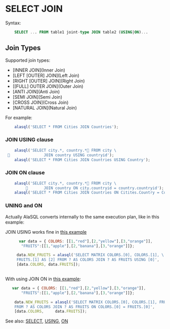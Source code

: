 # SELECT JOIN

Syntax:
```sql
    SELECT ... FROM table1 joint-type JOIN table2 (USING|ON)...
```

## Join Types
Supported join types:
* [INNER JOIN](Inner Join)
* [LEFT [OUTER] JOIN](Left Join)
* [RIGHT [OUTER] JOIN](Right Join)
* [[FULL] OUTER JOIN](Outer Join)
* [ANTI JOIN](Anti Join)
* [SEMI JOIN](Semi Join)
* [CROSS JOIN](Cross Join)
* [NATURAL JOIN](Natural Join)

For example:
```js
    alasql('SELECT * FROM Cities JOIN Countries');
```

### JOIN USING clause
```js
    alasql('SELECT city.*, country.* FROM city \
                JOIN country USING countryid');
    alasql('SELECT * FROM Cities JOIN Countries USING Country');
```

### JOIN ON clause
```js
    alasql('SELECT city.*, country.* FROM city \
                JOIN country ON city.countryid = country.countryid');
    alasql('SELECT * FROM Cities JOIN Countries ON Citites.Country = Countries.Country');
```

### UNING and ON

Actually AlaSQL converts internally to the same execution plan, like in this example:

JOIN USING works fine in [this example](http://jsfiddle.net/agershun/na64p95k/1/)
```js
      var data = { COLORS: [[1,"red"],[2,"yellow"],[3,"orange"]],            
       "FRUITS":[[1,"apple"],[2,"banana"],[3,"orange"]]};

     data.NEW_FRUITS = alasql('SELECT MATRIX COLORS.[0], COLORS.[1], \
     FRUITS.[1] AS [2] FROM ? AS COLORS JOIN ? AS FRUITS USING [0]',
     [data.COLORS, data.FRUITS]);
 
```

With using JOIN ON in [this example](http://jsfiddle.net/agershun/Lxgfduov/):

```js
   var data = { COLORS: [[1,"red"],[2,"yellow"],[3,"orange"]],            
       "FRUITS":[[1,"apple"],[2,"banana"],[3,"orange"]]};

    data.NEW_FRUITS = alasql('SELECT MATRIX COLORS.[0], COLORS.[1], FRUITS.[1] AS [2] \
    FROM ? AS COLORS JOIN ? AS FRUITS ON COLORS.[0] = FRUITS.[0]',
    [data.COLORS,     data.FRUITS]);
```

See also: [SELECT](Select), [USING](Using), [ON](On)